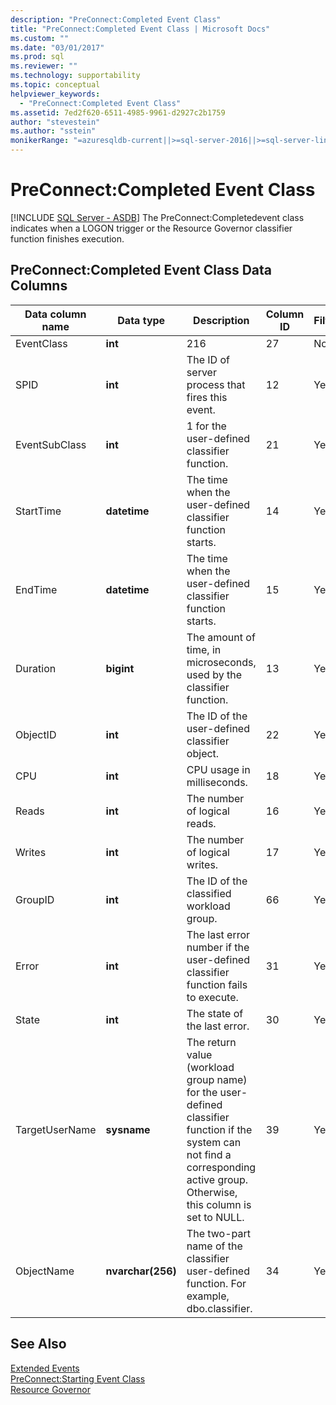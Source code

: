 ```yaml
---
description: "PreConnect:Completed Event Class"
title: "PreConnect:Completed Event Class | Microsoft Docs"
ms.custom: ""
ms.date: "03/01/2017"
ms.prod: sql
ms.reviewer: ""
ms.technology: supportability
ms.topic: conceptual
helpviewer_keywords: 
  - "PreConnect:Completed Event Class"
ms.assetid: 7ed2f620-6511-4985-9961-d2927c2b1759
author: "stevestein"
ms.author: "sstein"
monikerRange: "=azuresqldb-current||>=sql-server-2016||>=sql-server-linux-2017||=azuresqldb-mi-current"
---
```

# PreConnect:Completed Event Class
[!INCLUDE [SQL Server - ASDB](../../includes/applies-to-version/sql-asdb.md)]
  The PreConnect:Completedevent class indicates when a LOGON trigger or the Resource Governor classifier function finishes execution.  
  
## PreConnect:Completed Event Class Data Columns  
  
|Data column name|Data type|Description|Column ID|Filterable|  
|----------------------|---------------|-----------------|---------------|----------------|  
|EventClass|**int**|216|27|No|  
|SPID|**int**|The ID of server process that fires this event.|12|Yes|  
|EventSubClass|**int**|1 for the user-defined classifier function.|21|Yes|  
|StartTime|**datetime**|The time when the user-defined classifier function starts.|14|Yes|  
|EndTime|**datetime**|The time when the user-defined classifier function starts.|15|Yes|  
|Duration|**bigint**|The amount of time, in microseconds, used by the classifier function.|13|Yes|  
|ObjectID|**int**|The ID of the user-defined classifier object.|22|Yes|  
|CPU|**int**|CPU usage in milliseconds.|18|Yes|  
|Reads|**int**|The number of logical reads.|16|Yes|  
|Writes|**int**|The number of logical writes.|17|Yes|  
|GroupID|**int**|The ID of the classified workload group.|66|Yes|  
|Error|**int**|The last error number if the user-defined classifier function fails to execute.|31|Yes|  
|State|**int**|The state of the last error.|30|Yes|  
|TargetUserName|**sysname**|The return value (workload group name) for the user-defined classifier function if the system can not find a corresponding active group. Otherwise, this column is set to NULL.|39|Yes|  
|ObjectName|**nvarchar(256)**|The two-part name of the classifier user-defined function. For example, dbo.classifier.|34|Yes|  
  
## See Also  
 [Extended Events](../../relational-databases/extended-events/extended-events.md)   
 [PreConnect:Starting Event Class](../../relational-databases/event-classes/preconnect-starting-event-class.md)   
 [Resource Governor](../../relational-databases/resource-governor/resource-governor.md)  
  
  
